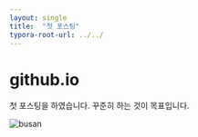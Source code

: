 ```yaml
---
layout: single
title:  "첫 포스팅"
typora-root-url: ../../
---
```


# github.io 
첫 포스팅을 하였습니다. 꾸준히 하는 것이 목표입니다. 

![busan](/blog/images/2025-04-01-first/busan.jpg)
